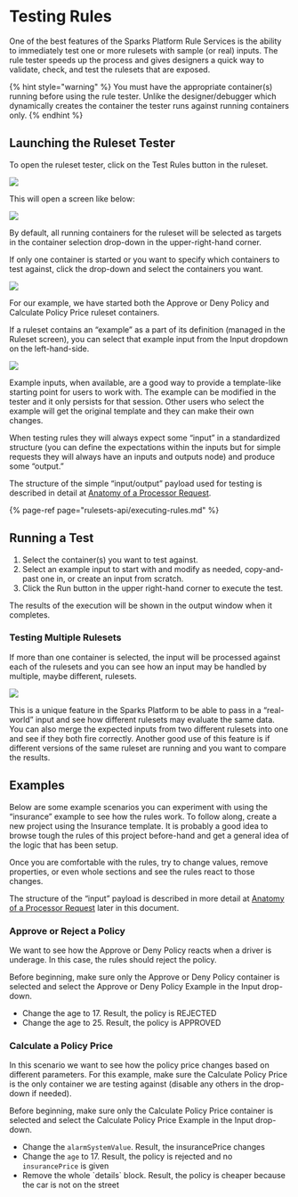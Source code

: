 # Testing Rules

One of the best features of the Sparks Platform Rule Services is the ability to immediately test one or more rulesets with sample \(or real\) inputs. The rule tester speeds up the process and gives designers a quick way to validate, check, and test the rulesets that are exposed.  


{% hint style="warning" %}
You must have the appropriate container\(s\) running before using the rule tester. Unlike the designer/debugger which dynamically creates the container the tester runs against running containers only.
{% endhint %}

## Launching the Ruleset Tester

To open the ruleset tester, click on the Test Rules button in the ruleset.

![](https://lh5.googleusercontent.com/MsTI5ZhIO4C5JnnGbGRlOLs-HZaGjLko_yzOBADgdyb9XdBWgFR_foQAGAARp0mRSyKFnIsrwLP7maESIyV77hugRZAlYfuC4bHpWwMMFMkqo-P4cf_vy_AaPDsebT6r2-wb6nPj)

This will open a screen like below:

![](https://lh4.googleusercontent.com/YBkS6xYdnRGhsZMadzF8dOglx7kNDkhwFvS-R2okg97ry2X8LiGOy7TF6FVnZqhHO2UQyrfAfQLQSqfeMWsFFdFHf5CtFphelQuhKrjE5Kc98lUtOePfUGMNMqUnF774X5tHaq7X)

By default, all running containers for the ruleset will be selected as targets in the container selection drop-down in the upper-right-hand corner.

If only one container is started or you want to specify which containers to test against, click the drop-down and select the containers you want.

![](https://lh4.googleusercontent.com/MCYJ2mRxm2oPsMYxhWTgZuxLHsknnR1ZCKw_clrOapS71MWWEp4ADgOqgDoCC-kaLwQfIoRVVhpIaI8idOHxHt9YVPoMmr53pE__aEi8Welkw4VzTw-Ua4HPAxIKuHsn5PIwOdXr)

For our example, we have started both the Approve or Deny Policy and Calculate Policy Price ruleset containers.

If a ruleset contains an “example” as a part of its definition \(managed in the Ruleset screen\), you can select that example input from the Input dropdown on the left-hand-side.

![](https://lh5.googleusercontent.com/AWgxus-qNvB1uOKNm79zi1an3Bmx5ArsATFN0Ln9zmgOp3Dq2z-uAeK5erzuw-lwpvRMnbu3tzCx08UTFbn9hE_EG4QmuQ8T6gzKbT1O2X_9QxRm5YDGeH9fTUXlNhOeHKPwkUzA)

Example inputs, when available, are a good way to provide a template-like starting point for users to work with. The example can be modified in the tester and it only persists for that session. Other users who select the example will get the original template and they can make their own changes.

When testing rules they will always expect some “input” in a standardized structure \(you can define the expectations within the inputs but for simple requests they will always have an inputs and outputs node\) and produce some “output.”

The structure of the simple “input/output” payload used for testing is described in detail at [Anatomy of a Processor Request](rulesets-api/executing-rules.md#a-simple-processor-request).

{% page-ref page="rulesets-api/executing-rules.md" %}



## Running a Test

1. Select the container\(s\) you want to test against.
2. Select an example input to start with and modify as needed, copy-and-past one in, or create an input from scratch.
3. Click the Run button in the upper right-hand corner to execute the test.

The results of the execution will be shown in the output window when it completes.

### Testing Multiple Rulesets

If more than one container is selected, the input will be processed against each of the rulesets and you can see how an input may be handled by multiple, maybe different, rulesets.

![](https://lh4.googleusercontent.com/kYmNbJY3yM3xuMNyP9WC-IRbL5QvhfOtAWmcyS3jvIWhoepBeTDXmjcw8_rouGiZ2CD3tnxB_k7fzLp9Q4pcw5a5BoUsm3bTUvqY9S55LlDtBwEp3KxP8gAcPurcGtMOMhTAEwPB)

This is a unique feature in the Sparks Platform to be able to pass in a “real-world” input and see how different rulesets may evaluate the same data. You can also merge the expected inputs from two different rulesets into one and see if they both fire correctly. Another good use of this feature is if different versions of the same ruleset are running and you want to compare the results.

## Examples

Below are some example scenarios you can experiment with using the “insurance” example to see how the rules work. To follow along, create a new project using the Insurance template. It is probably a good idea to browse tough the rules of this project before-hand and get a general idea of the logic that has been setup.

Once you are comfortable with the rules, try to change values, remove properties, or even whole sections and see the rules react to those changes.

The structure of the “input” payload is described in more detail at [Anatomy of a Processor Request](rulesets-api/executing-rules.md#a-simple-processor-request) later in this document.

### Approve or Reject a Policy

We want to see how the Approve or Deny Policy reacts when a driver is underage. In this case, the rules should reject the policy.

Before beginning, make sure only the Approve or Deny Policy container is selected and select the Approve or Deny Policy Example in the Input drop-down.

* Change the age to 17. Result, the policy is REJECTED
* Change the age to 25. Result, the policy is APPROVED

### Calculate a Policy Price

In this scenario we want to see how the policy price changes based on different parameters. For this example, make sure the Calculate Policy Price is the only container we are testing against \(disable any others in the drop-down if needed\).

Before beginning, make sure only the Calculate Policy Price container is selected and select the Calculate Policy Price Example in the Input drop-down.

* Change the `alarmSystemValue`. Result, the insurancePrice changes
* Change the `age` to 17. Result, the policy is rejected and no `insurancePrice` is given
* Remove the whole \`details\` block. Result, the policy is cheaper because the car is not on the street

